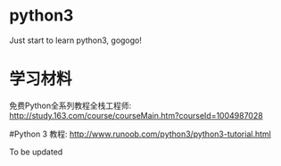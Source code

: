 # python3

Just start to learn python3, gogogo!

# 学习材料
免费Python全系列教程全栈工程师:
http://study.163.com/course/courseMain.htm?courseId=1004987028

#Python 3 教程:
http://www.runoob.com/python3/python3-tutorial.html

To be updated
